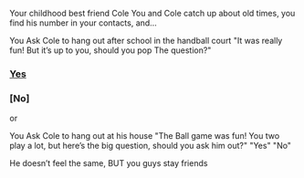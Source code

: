 Your childhood best friend Cole
You and Cole catch up about old times, you find his number in your contacts, and…


You Ask Cole to hang out after school in the handball court
"It was really fun! But it’s up to you, should you pop
The question?"
### [Yes](cole.md)

### [No]

or

You Ask Cole to hang out at his house
"The Ball game was fun! You two play a lot, but here’s the big question, should you ask him out?"
"Yes" "No"

He doesn’t feel the same, BUT you guys stay friends

